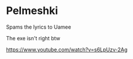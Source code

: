 # Pelmeshki
Spams the lyrics to Uamee

The exe isn't right btw

https://www.youtube.com/watch?v=s6LpUzv-2Ag
